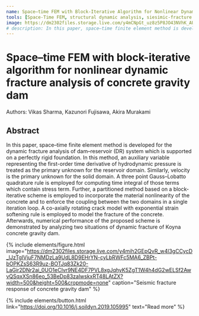 ```yaml
---
name: Space–time FEM with Block-Iterative Algorithm for Nonlinear Dynamic Fracture Analysis of Concrete Gravity Dam
tools: [Space-Time FEM, structural dynamic analysis, siesimic-fracture response, concrete gravity dam, 2020]
image: https://dm2302files.storage.live.com/y4mCNpGt_uz8z5P8JO43NVhK_AUuioi0NFJUxAFUIvcxAwKwlB1COEuOUrxxTI_j2Uln_eoC6fOaPf9J-qvTv53Ke8O2mgArofDU7vJiyvKMr4AvxFwJW69_D0MFrKH6LaYU9WQlXE_e6rVOuiqBYg7k0Wk4o4JCSXy0c4HjgaQR-vUtwERzdv1zkWo70qwud4y?width=681&height=628&cropmode=none
# description: In this paper, space–time finite element method is developed for the dynamic fracture analysis of dam–reservoir (DR) system which is supported on a perfectly rigid foundation.
---
```


# Space–time FEM with block-iterative algorithm for nonlinear dynamic fracture analysis of concrete gravity dam

Authors: Vikas Sharma, Kazunori Fujisawa, Akira Murakami

## Abstract

In this paper, space–time finite element method is developed for the dynamic fracture analysis of dam–reservoir (DR) system which is supported on a perfectly rigid foundation. In this method, an auxiliary variable representing the first-order time derivative of hydrodynamic pressure is treated as the primary unknown for the reservoir domain. Similarly, velocity is the primary unknown for the solid domain. A three point Gauss–Lobatto quadrature rule is employed for computing time integral of those terms which contain stress term. Further, a partitioned method based on a block-iterative scheme is employed to incorporate the material nonlinearity of the concrete and to enforce the coupling between the two domains in a single iteration loop. A co-axially rotating crack model with exponential strain softening rule is employed to model the fracture of the concrete. Afterwards, numerical performance of the proposed scheme is demonstrated by analyzing two situations of dynamic fracture of Koyna concrete gravity dam.

{% include elements/figure.html image="https://dm2302files.storage.live.com/y4mih2GEpQvR_w4l3gCCycD_lJzTgIVjuF7NMDzLa9UdL8D9EHrYN-cyLbRWFc5MA6_ZBPt-bOPKZsS63R9uz-BOTJq83Zk20-LaGir2DNr2ai_0UO1eCIvr9NE4DF7PVL8xgJqhyK5ZgT1W4h4dG2wELSf2AwvQSqxXSn86eo_53BeDp83zalwskxRT48LAtZX?width=500&height=500&cropmode=none" caption="Seismic fracture response of concrete gravity dam" %}


{% include elements/button.html link="https://doi.org/10.1016/j.soildyn.2019.105995" text="Read more" %}